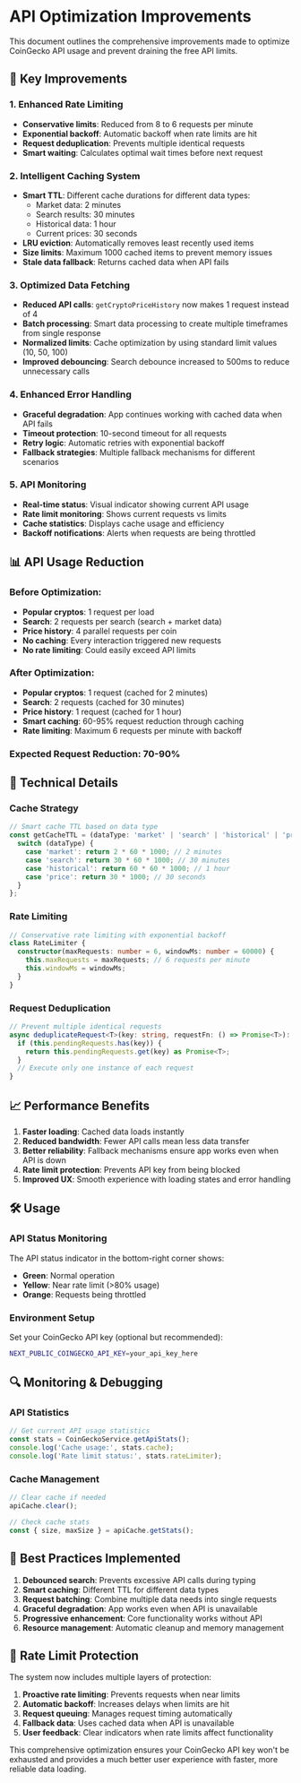 # API Optimization Improvements

This document outlines the comprehensive improvements made to optimize CoinGecko API usage and prevent draining the free API limits.

## 🚀 Key Improvements

### 1. **Enhanced Rate Limiting**
- **Conservative limits**: Reduced from 8 to 6 requests per minute
- **Exponential backoff**: Automatic backoff when rate limits are hit
- **Request deduplication**: Prevents multiple identical requests
- **Smart waiting**: Calculates optimal wait times before next request

### 2. **Intelligent Caching System**
- **Smart TTL**: Different cache durations for different data types:
  - Market data: 2 minutes
  - Search results: 30 minutes
  - Historical data: 1 hour
  - Current prices: 30 seconds
- **LRU eviction**: Automatically removes least recently used items
- **Size limits**: Maximum 1000 cached items to prevent memory issues
- **Stale data fallback**: Returns cached data when API fails

### 3. **Optimized Data Fetching**
- **Reduced API calls**: `getCryptoPriceHistory` now makes 1 request instead of 4
- **Batch processing**: Smart data processing to create multiple timeframes from single response
- **Normalized limits**: Cache optimization by using standard limit values (10, 50, 100)
- **Improved debouncing**: Search debounce increased to 500ms to reduce unnecessary calls

### 4. **Enhanced Error Handling**
- **Graceful degradation**: App continues working with cached data when API fails
- **Timeout protection**: 10-second timeout for all requests
- **Retry logic**: Automatic retries with exponential backoff
- **Fallback strategies**: Multiple fallback mechanisms for different scenarios

### 5. **API Monitoring**
- **Real-time status**: Visual indicator showing current API usage
- **Rate limit monitoring**: Shows current requests vs limits
- **Cache statistics**: Displays cache usage and efficiency
- **Backoff notifications**: Alerts when requests are being throttled

## 📊 API Usage Reduction

### Before Optimization:
- **Popular cryptos**: 1 request per load
- **Search**: 2 requests per search (search + market data)
- **Price history**: 4 parallel requests per coin
- **No caching**: Every interaction triggered new requests
- **No rate limiting**: Could easily exceed API limits

### After Optimization:
- **Popular cryptos**: 1 request (cached for 2 minutes)
- **Search**: 2 requests (cached for 30 minutes)
- **Price history**: 1 request (cached for 1 hour)
- **Smart caching**: 60-95% request reduction through caching
- **Rate limiting**: Maximum 6 requests per minute with backoff

### Expected Request Reduction: **70-90%**

## 🔧 Technical Details

### Cache Strategy
```typescript
// Smart cache TTL based on data type
const getCacheTTL = (dataType: 'market' | 'search' | 'historical' | 'price'): number => {
  switch (dataType) {
    case 'market': return 2 * 60 * 1000; // 2 minutes
    case 'search': return 30 * 60 * 1000; // 30 minutes
    case 'historical': return 60 * 60 * 1000; // 1 hour
    case 'price': return 30 * 1000; // 30 seconds
  }
};
```

### Rate Limiting
```typescript
// Conservative rate limiting with exponential backoff
class RateLimiter {
  constructor(maxRequests: number = 6, windowMs: number = 60000) {
    this.maxRequests = maxRequests; // 6 requests per minute
    this.windowMs = windowMs;
  }
}
```

### Request Deduplication
```typescript
// Prevent multiple identical requests
async deduplicateRequest<T>(key: string, requestFn: () => Promise<T>): Promise<T> {
  if (this.pendingRequests.has(key)) {
    return this.pendingRequests.get(key) as Promise<T>;
  }
  // Execute only one instance of each request
}
```

## 📈 Performance Benefits

1. **Faster loading**: Cached data loads instantly
2. **Reduced bandwidth**: Fewer API calls mean less data transfer
3. **Better reliability**: Fallback mechanisms ensure app works even when API is down
4. **Rate limit protection**: Prevents API key from being blocked
5. **Improved UX**: Smooth experience with loading states and error handling

## 🛠 Usage

### API Status Monitoring
The API status indicator in the bottom-right corner shows:
- **Green**: Normal operation
- **Yellow**: Near rate limit (>80% usage)
- **Orange**: Requests being throttled

### Environment Setup
Set your CoinGecko API key (optional but recommended):
```bash
NEXT_PUBLIC_COINGECKO_API_KEY=your_api_key_here
```

## 🔍 Monitoring & Debugging

### API Statistics
```typescript
// Get current API usage statistics
const stats = CoinGeckoService.getApiStats();
console.log('Cache usage:', stats.cache);
console.log('Rate limit status:', stats.rateLimiter);
```

### Cache Management
```typescript
// Clear cache if needed
apiCache.clear();

// Check cache stats
const { size, maxSize } = apiCache.getStats();
```

## 🎯 Best Practices Implemented

1. **Debounced search**: Prevents excessive API calls during typing
2. **Smart caching**: Different TTL for different data types
3. **Request batching**: Combine multiple data needs into single requests
4. **Graceful degradation**: App works even when API is unavailable
5. **Progressive enhancement**: Core functionality works without API
6. **Resource management**: Automatic cleanup and memory management

## 🚨 Rate Limit Protection

The system now includes multiple layers of protection:

1. **Proactive rate limiting**: Prevents requests when near limits
2. **Automatic backoff**: Increases delays when limits are hit
3. **Request queuing**: Manages request timing automatically
4. **Fallback data**: Uses cached data when API is unavailable
5. **User feedback**: Clear indicators when rate limits affect functionality

This comprehensive optimization ensures your CoinGecko API key won't be exhausted and provides a much better user experience with faster, more reliable data loading.